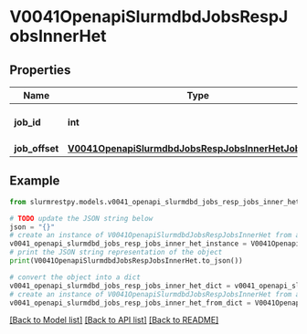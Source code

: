 # V0041OpenapiSlurmdbdJobsRespJobsInnerHet


## Properties

Name | Type | Description | Notes
------------ | ------------- | ------------- | -------------
**job_id** | **int** | Heterogeneous job ID, if applicable | [optional]
**job_offset** | [**V0041OpenapiSlurmdbdJobsRespJobsInnerHetJobOffset**](V0041OpenapiSlurmdbdJobsRespJobsInnerHetJobOffset.md) |  | [optional]

## Example

```python
from slurmrestpy.models.v0041_openapi_slurmdbd_jobs_resp_jobs_inner_het import V0041OpenapiSlurmdbdJobsRespJobsInnerHet

# TODO update the JSON string below
json = "{}"
# create an instance of V0041OpenapiSlurmdbdJobsRespJobsInnerHet from a JSON string
v0041_openapi_slurmdbd_jobs_resp_jobs_inner_het_instance = V0041OpenapiSlurmdbdJobsRespJobsInnerHet.from_json(json)
# print the JSON string representation of the object
print(V0041OpenapiSlurmdbdJobsRespJobsInnerHet.to_json())

# convert the object into a dict
v0041_openapi_slurmdbd_jobs_resp_jobs_inner_het_dict = v0041_openapi_slurmdbd_jobs_resp_jobs_inner_het_instance.to_dict()
# create an instance of V0041OpenapiSlurmdbdJobsRespJobsInnerHet from a dict
v0041_openapi_slurmdbd_jobs_resp_jobs_inner_het_from_dict = V0041OpenapiSlurmdbdJobsRespJobsInnerHet.from_dict(v0041_openapi_slurmdbd_jobs_resp_jobs_inner_het_dict)
```
[[Back to Model list]](../README.md#documentation-for-models) [[Back to API list]](../README.md#documentation-for-api-endpoints) [[Back to README]](../README.md)


